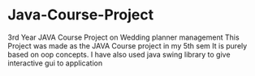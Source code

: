 # Java-Course-Project
3rd Year JAVA Course Project on Wedding planner management 
This Project was made as the JAVA Course project in my 5th sem
It is purely based on oop concepts. 
I have also used java swing library to give interactive gui to application
